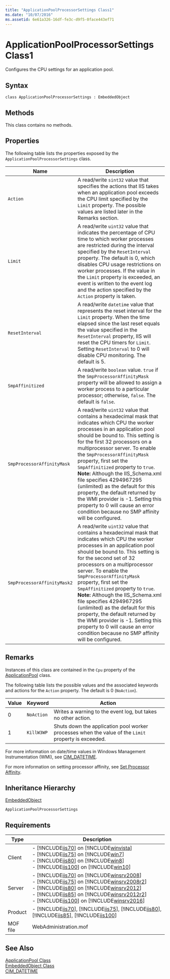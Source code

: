 ```yaml
---
title: "ApplicationPoolProcessorSettings Class1"
ms.date: "10/07/2016"
ms.assetid: 6e61a326-16df-fe3c-d9f5-0face443ef71
---
```

# ApplicationPoolProcessorSettings Class1

Configures the CPU settings for an application pool.  
  
## Syntax  
  
```vbs  
class ApplicationPoolProcessorSettings : EmbeddedObject  
```  
  
## Methods  

 This class contains no methods.  
  
## Properties  

 The following table lists the properties exposed by the `ApplicationPoolProcessorSettings` class.  
  
|Name|Description|  
|----------|-----------------|  
|`Action`|A read/write `sint32` value that specifies the actions that IIS takes when an application pool exceeds the CPU limit specified by the `Limit` property. The possible values are listed later in the Remarks section.|  
|`Limit`|A read/write `uint32` value that indicates the percentage of CPU time to which worker processes are restricted during the interval specified by the `ResetInterval` property. The default is 0, which disables CPU usage restrictions on worker processes. If the value in the `Limit` property is exceeded, an event is written to the event log and the action specified by the `Action` property is taken.|  
|`ResetInterval`|A read/write `datetime` value that represents the reset interval for the `Limit` property. When the time elapsed since the last reset equals the value specified in the `ResetInterval` property, IIS will reset the CPU timers for `Limit`. Setting `ResetInterval` to 0 will disable CPU monitoring. The default is 5.|  
|`SmpAffinitized`|A read/write `boolean` value. `true` if the `SmpProcessorAffinityMask` property will be allowed to assign a worker process to a particular processor; otherwise, `false`. The default is `false`.|  
|`SmpProcessorAffinityMask`|A read/write `uint32` value that contains a hexadecimal mask that indicates which CPU the worker processes in an application pool should be bound to. This setting is for the first 32 processors on a multiprocessor server. To enable the `SmpProcessorAffinityMask` property, first set the `SmpAffinitized` property to `true`. **Note:**  Although the IIS_Schema.xml file specifies 4294967295 (unlimited) as the default for this property, the default returned by the WMI provider is -1. Setting this property to 0 will cause an error condition because no SMP affinity will be configured.|  
|`SmpProcessorAffinityMask2`|A read/write `uint32` value that contains a hexadecimal mask that indicates which CPU the worker processes in an application pool should be bound to. This setting is for the second set of 32 processors on a multiprocessor server. To enable the `SmpProcessorAffinityMask` property, first set the `SmpAffinitized` property to `true`. **Note:**  Although the IIS_Schema.xml file specifies 4294967295 (unlimited) as the default for this property, the default returned by the WMI provider is -1. Setting this property to 0 will cause an error condition because no SMP affinity will be configured.|  
  
## Remarks  

 Instances of this class are contained in the `Cpu` property of the [ApplicationPool](../wmi-provider/applicationpool-class.md) class.  
  
 The following table lists the possible values and the associated keywords and actions for the `Action` property. The default is 0 (`NoAction`).  
  
|Value|Keyword|Action|  
|-----------|-------------|------------|  
|0|`NoAction`|Writes a warning to the event log, but takes no other action.|  
|1|`KillW3WP`|Shuts down the application pool worker processes when the value of the `Limit` property is exceeded.|  
  
 For more information on date/time values in Windows Management Instrumentation (WMI), see [CIM_DATETIME](https://go.microsoft.com/fwlink/?LinkId=57551).  
  
 For more information on setting processor affinity, see [Set Processor Affinity](https://go.microsoft.com/fwlink/?LinkId=57554).  
  
## Inheritance Hierarchy  

 [EmbeddedObject](../wmi-provider/embeddedobject-class.md)  
  
 `ApplicationPoolProcessorSettings`  
  
## Requirements  
  
|Type|Description|  
|----------|-----------------|  
|Client|-   [!INCLUDE[iis70](../wmi-provider/includes/iis70-md.md)] on [!INCLUDE[winvista](../wmi-provider/includes/winvista-md.md)]<br />-   [!INCLUDE[iis75](../wmi-provider/includes/iis75-md.md)] on [!INCLUDE[win7](../wmi-provider/includes/win7-md.md)]<br />-   [!INCLUDE[iis80](../wmi-provider/includes/iis80-md.md)] on [!INCLUDE[win8](../wmi-provider/includes/win8-md.md)]<br />-   [!INCLUDE[iis100](../wmi-provider/includes/iis100-md.md)] on [!INCLUDE[win10](../wmi-provider/includes/win10-md.md)]|  
|Server|-   [!INCLUDE[iis70](../wmi-provider/includes/iis70-md.md)] on [!INCLUDE[winsrv2008](../wmi-provider/includes/winsrv2008-md.md)]<br />-   [!INCLUDE[iis75](../wmi-provider/includes/iis75-md.md)] on [!INCLUDE[winsrv2008r2](../wmi-provider/includes/winsrv2008r2-md.md)]<br />-   [!INCLUDE[iis80](../wmi-provider/includes/iis80-md.md)] on [!INCLUDE[winsrv2012](../wmi-provider/includes/winsrv2012-md.md)]<br />-   [!INCLUDE[iis85](../wmi-provider/includes/iis85-md.md)] on [!INCLUDE[winsrv2012r2](../wmi-provider/includes/winsrv2012r2-md.md)]<br />-   [!INCLUDE[iis100](../wmi-provider/includes/iis100-md.md)] on [!INCLUDE[winsrv2016](../wmi-provider/includes/winsrv2016-md.md)]|  
|Product|-   [!INCLUDE[iis70](../wmi-provider/includes/iis70-md.md)], [!INCLUDE[iis75](../wmi-provider/includes/iis75-md.md)], [!INCLUDE[iis80](../wmi-provider/includes/iis80-md.md)], [!INCLUDE[iis85](../wmi-provider/includes/iis85-md.md)], [!INCLUDE[iis100](../wmi-provider/includes/iis100-md.md)]|  
|MOF file|WebAdministration.mof|  
  
## See Also  

 [ApplicationPool Class](../wmi-provider/applicationpool-class.md)   
 [EmbeddedObject Class](../wmi-provider/embeddedobject-class.md)   
 [CIM_DATETIME](https://go.microsoft.com/fwlink/?LinkId=57551)
